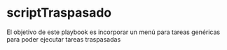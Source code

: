 # scriptTraspasado

El objetivo de este playbook es incorporar un menú para tareas genéricas para poder ejecutar tareas traspasadas
